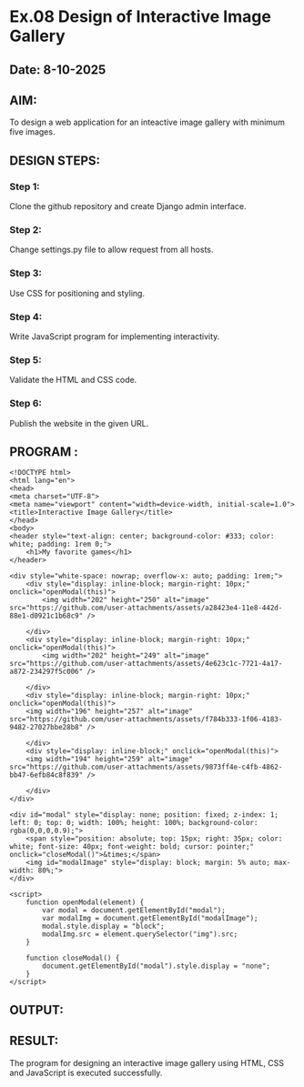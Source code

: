 # Ex.08 Design of Interactive Image Gallery
## Date: 8-10-2025

## AIM:
To design a web application for an inteactive image gallery with minimum five images.

## DESIGN STEPS:

### Step 1:
Clone the github repository and create Django admin interface.

### Step 2:
Change settings.py file to allow request from all hosts.

### Step 3:
Use CSS for positioning and styling.

### Step 4:
Write JavaScript program for implementing interactivity.

### Step 5:
Validate the HTML and CSS code.

### Step 6:
Publish the website in the given URL.

## PROGRAM :
    <!DOCTYPE html>
    <html lang="en">
    <head>
    <meta charset="UTF-8">
    <meta name="viewport" content="width=device-width, initial-scale=1.0">
    <title>Interactive Image Gallery</title>
    </head>
    <body>
    <header style="text-align: center; background-color: #333; color: white; padding: 1rem 0;">
        <h1>My favorite games</h1>
    </header>

    <div style="white-space: nowrap; overflow-x: auto; padding: 1rem;">
        <div style="display: inline-block; margin-right: 10px;" onclick="openModal(this)">
            <img width="202" height="250" alt="image" src="https://github.com/user-attachments/assets/a28423e4-11e8-442d-88e1-d0921c1b68c9" />

        </div>
        <div style="display: inline-block; margin-right: 10px;" onclick="openModal(this)">
            <img width="202" height="249" alt="image" src="https://github.com/user-attachments/assets/4e623c1c-7721-4a17-a872-234297f5c006" />

        </div>
        <div style="display: inline-block; margin-right: 10px;" onclick="openModal(this)"> 
        <img width="196" height="257" alt="image" src="https://github.com/user-attachments/assets/f784b333-1f06-4183-9482-27027bbe28b8" />

        </div>
        <div style="display: inline-block;" onclick="openModal(this)"> 
        <img width="194" height="259" alt="image" src="https://github.com/user-attachments/assets/9873ff4e-c4fb-4862-bb47-6efb84c8f839" />

        </div>
    </div>

    <div id="modal" style="display: none; position: fixed; z-index: 1; left: 0; top: 0; width: 100%; height: 100%; background-color: rgba(0,0,0,0.9);">
        <span style="position: absolute; top: 15px; right: 35px; color: white; font-size: 40px; font-weight: bold; cursor: pointer;" onclick="closeModal()">&times;</span>
        <img id="modalImage" style="display: block; margin: 5% auto; max-width: 80%;">
    </div>

    <script>
        function openModal(element) {
            var modal = document.getElementById("modal");
            var modalImg = document.getElementById("modalImage");
            modal.style.display = "block";
            modalImg.src = element.querySelector("img").src;
        }

        function closeModal() {
            document.getElementById("modal").style.display = "none";
        }
    </script>
</body>
</html>

## OUTPUT:

## RESULT:
The program for designing an interactive image gallery using HTML, CSS and JavaScript is executed successfully.
